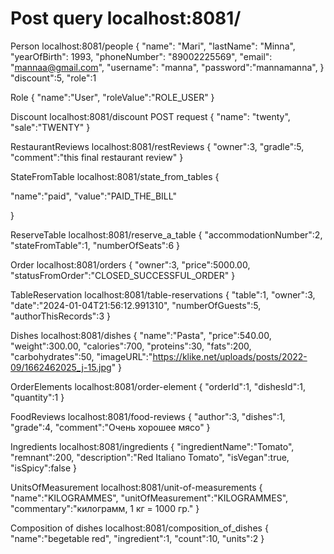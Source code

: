 # Post query localhost:8081/

Person
localhost:8081/people
{
"name": "Mari",
"lastName": "Minna",
"yearOfBirth": 1993,
"phoneNumber": "89002225569",
"email": "mannaa@gmail.com",
"username": "manna",
"password":"mannamanna",
}
"discount":5,
"role":1

Role
{
"name":"User",
"roleValue":"ROLE_USER"
}

Discount
localhost:8081/discount
POST request
{
"name": "twenty",
"sale":"TWENTY"
}

RestaurantReviews
localhost:8081/restReviews
{
"owner":3,
"gradle":5,
"comment":"this final restaurant review"
}

StateFromTable
localhost:8081/state_from_tables
{

"name":"paid",
"value":"PAID_THE_BILL"

}

ReserveTable
localhost:8081/reserve_a_table
{
"accommodationNumber":2,
"stateFromTable":1,
"numberOfSeats":6
}

Order
localhost:8081/orders
{
"owner":3,
"price":5000.00,
"statusFromOrder":"CLOSED_SUCCESSFUL_ORDER"
}

TableReservation
localhost:8081/table-reservations
{
"table":1,
"owner":3,
"date":"2024-01-04T21:56:12.991310",
"numberOfGuests":5,
"authorThisRecords":3
}

Dishes
localhost:8081/dishes
{
"name":"Pasta",
"price":540.00,
"weight":300.00,
"calories":700,
"proteins":30,
"fats":200,
"carbohydrates":50,
"imageURL":"https://klike.net/uploads/posts/2022-09/1662462025_j-15.jpg"
}

OrderElements
localhost:8081/order-element
{
"orderId":1,
"dishesId":1,
"quantity":1
}

FoodReviews
localhost:8081/food-reviews
{
"author":3,
"dishes":1,
"grade":4,
"comment":"Очень хорошее мясо"
}

Ingredients
localhost:8081/ingredients
{
"ingredientName":"Tomato",
"remnant":200,
"description":"Red Italiano Tomato",
"isVegan":true,
"isSpicy":false
}

UnitsOfMeasurement
localhost:8081/unit-of-measurements
{
"name":"KILOGRAMMES",
"unitOfMeasurement":"KILOGRAMMES",
"commentary":"килограмм, 1 кг = 1000 гр."
}

Composition of dishes
localhost:8081/composition_of_dishes
{
"name":"begetable red",
"ingredient":1,
"count":10,
"units":2
}